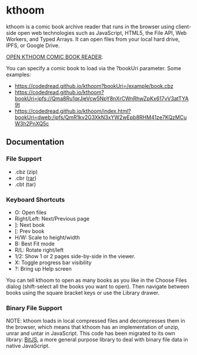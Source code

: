 # kthoom

kthoom is a comic book archive reader that runs in the browser using client-side open web technologies such as JavaScript, HTML5, the File API, Web Workers, and Typed Arrays.  It can open files from your local hard drive, IPFS, or Google Drive.

[OPEN KTHOOM COMIC BOOK READER](https://codedread.github.io/kthoom/index.html).

You can specify a comic book to load via the ?bookUri parameter.  Some examples:

  * https://codedread.github.io/kthoom?bookUri=/example/book.cbz
  * https://codedread.github.io/kthoom?bookUri=ipfs://Qma8Ru1qrJjeVcw5NpY8nXrCWnRhwZpKx617vV3atTYA9t
  * https://codedread.github.io/kthoom/index.html?bookUri=dweb:/ipfs/QmR1kv2G3XkN3xYW2wEpb8RHM41ze7KQzMCuW3h2PnXQ5c

## Documentation

### File Support

  * .cbz (zip)
  * .cbr ([rar](https://codedread.github.io/bitjs/docs/unrar.html))
  * .cbt (tar)

### Keyboard Shortcuts
  * O: Open files
  * Right/Left: Next/Previous page
  * ]: Next book
  * [: Prev book
  * H/W: Scale to height/width
  * B: Best Fit mode
  * R/L: Rotate right/left
  * 1/2: Show 1 or 2 pages side-by-side in the viewer.
  * X: Toggle progress bar visibility
  * ?: Bring up Help screen

You can tell kthoom to open as many books as you like in the Choose Files dialog (shift-select all the books you want to open). Then navigate between books using the square bracket keys or use the Library drawer.

### Binary File Support

NOTE: kthoom loads in local compressed files and decompresses them in the browser, which means that kthoom has an implementation of unzip, unrar and untar in JavaScript. This code has been migrated to its own library: [BitJS](https://github.com/codedread/bitjs), a more general purpose library to deal with binary file data in native JavaScript.
